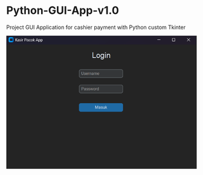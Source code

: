 # Python-GUI-App-v1.0
Project GUI Application for cashier payment with Python custom Tkinter

![Menu Login](Login.png)
